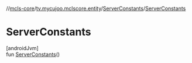 //[mcls-core](../../../index.md)/[tv.mycujoo.mclscore.entity](../index.md)/[ServerConstants](index.md)/[ServerConstants](-server-constants.md)

# ServerConstants

[androidJvm]\
fun [ServerConstants](-server-constants.md)()

